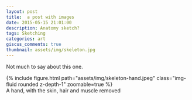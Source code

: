 ```yaml
---
layout: post
title:  a post with images
date: 2015-05-15 21:01:00
description: Anatomy sketch?
tags: Sketching
categories: art
giscus_comments: true
thumbnail: assets/img/skeleton.jpg
---
```

Not much to say about this one. 

<div class="row mt-3">
    <div class="col-sm mt-3 mt-md-0">
        {% include figure.html path="assets/img/skeleton-hand.jpeg" class="img-fluid rounded z-depth-1" zoomable=true %}
    </div>
</div>
<div class="caption">
    A hand, with the skin, hair and muscle removed
</div>
